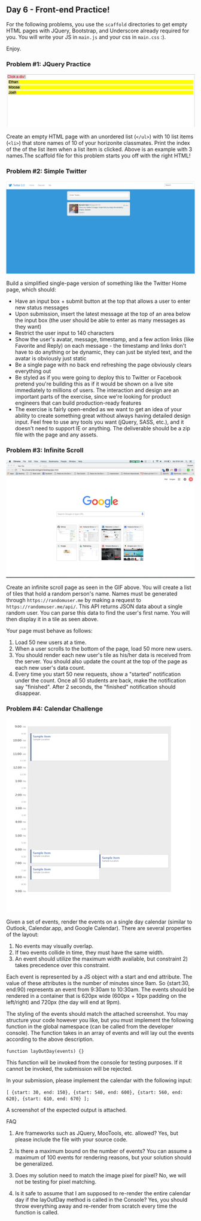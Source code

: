 ## Day 6 - Front-end Practice! 



For the following problems, you use the `scaffold` directories to get empty HTML pages with JQuery, Bootstrap, and Underscore already required for you. You will write your JS in `main.js` and your css in `main.css` :). 


Enjoy. 



### Problem #1: JQuery Practice

![Index Problem](img/index_problem.gif)

Create an empty HTML page with an unordered list (`</ul>`) with 10 list items (`<li>`) that store names of 10 of your horizonite classmates. Print the index of the of the list item when a list item is clicked. Above is an example with 3 names.The scaffold file for this problem starts you off with the right HTML! 

### Problem #2: Simple Twitter

![Simple Twitter](img/simpletwitter.gif)


Build a simplified single-page version of something like the Twitter Home page, which should:
- Have an input box + submit button at the top that allows a user to enter new status messages
- Upon submission, insert the latest message at the top of an area below the input box (the user should be able to enter as many messages as they want)
- Restrict the user input to 140 characters
- Show the user's avatar, message, timestamp, and a few action links (like Favorite and Reply) on each message - the timestamp and links don't have to do anything or be dynamic, they can just be styled text, and the avatar is obviously just static
- Be a single page with no back end refreshing the page obviously clears everything out
- Be styled as if you were going to deploy this to Twitter or Facebook pretend you're building this as if it would be shown on a live site immediately to millions of users. The interaction and design are an important parts of the exercise, since we're looking for product engineers that can build production-ready features
- The exercise is fairly open-ended as we want to get an idea of your ability to create something great
without always having detailed design input. Feel free to use any tools you want (jQuery, SASS, etc.), and it doesn't need to support IE or anything. The deliverable should be a zip file with the page and any assets.


### Problem #3: Infinite Scroll

![Infinite Scroll](img/infinite.gif)

Create an infinite scroll page as seen in the GIF above. You will create a list of tiles that hold a random person's name. Names must be generated through `https://randomuser.me` by making a request to `https://randomuser.me/api/`. This API returns JSON data about a single random user. You can parse this data to find the user's first name. You will then display it in a tile as seen above. 

Your page must behave as follows: 
	
1. Load 50 new users at a time. 
2. When a user scrolls to the bottom of the page, load 50 more new users. 
3. You should render each new user's tile as his/her data is received from the server. You should also update the count at the top of the page as each new user's data count.
4. Every time you start 50 new requests, show a "started" notification under the count. Once all 50 students are back, make the notification say "finished". After 2 seconds, the "finished" notification should disappear. 


### Problem #4: Calendar Challenge

![Calendar Challenge](img/calendar.png)

Given a set of events, render the events on a single day calendar (similar to Outlook, Calendar.app, and Google Calendar). There are several properties of the layout:

1. No events may visually overlap.
2. If two events collide in time, they must have the same width.
3. An event should utilize the maximum width available, but constraint 2) takes precedence over this constraint.

Each event is represented by a JS object with a start and end attribute. The value of these attributes is the number of minutes since 9am. So {start:30, end:90) represents an event from 9:30am to 10:30am. The events should be rendered in a container that is 620px wide (600px + 10px padding on the left/right) and 720px (the day will end at 9pm). 


The styling of the events should match the attached screenshot. You may structure your code however you like, but you must implement the following function in the global namespace (can be called from the developer console). The function takes in an array of events and will lay out the events according to the above description.

`function layOutDay(events) {}`

This function will be invoked from the console for testing purposes. If it cannot be invoked, the submission will be rejected.

In your submission, please implement the calendar with the following input:

`[ {start: 30, end: 150}, {start: 540, end: 600}, {start: 560, end: 620}, {start: 610, end: 670} ];`

A screenshot of the expected output is attached.

FAQ

1. Are frameworks such as JQuery, MooTools, etc. allowed? Yes, but please include the file with your source code.

2. Is there a maximum bound on the number of events? You can assume a maximum of 100 events for rendering reasons, but your solution should be generalized.

3. Does my solution need to match the image pixel for pixel? No, we will not be testing for pixel matching.

4. Is it safe to assume that I am supposed to re-render the entire calendar day if the layOutDay method is called in the Console? Yes, you should throw everything away and re-render from scratch every time the function is called.
